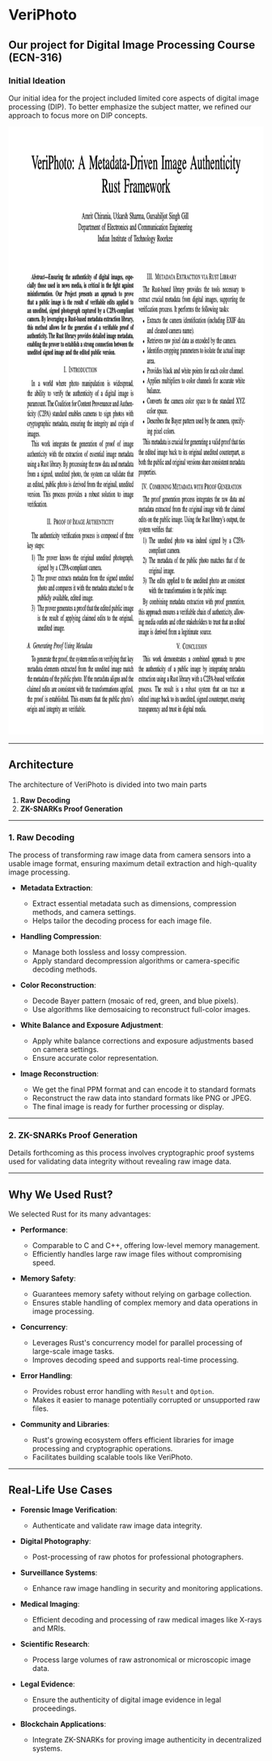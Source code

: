 # **VeriPhoto**

## **Our project for Digital Image Processing Course (ECN-316)**

### **Initial Ideation**
Our initial idea for the project included limited core aspects of digital image processing (DIP). To better emphasize the subject matter, we refined our approach to focus more on DIP concepts.

<img src="images/DIP.png" height="1200" width="900" alt="Initial Ideation Image">

---

## **Architecture**
The architecture of VeriPhoto is divided into two main parts

1. **Raw Decoding**  
2. **ZK-SNARKs Proof Generation**

---

### **1. Raw Decoding**
The process of transforming raw image data from camera sensors into a usable image format, ensuring maximum detail extraction and high-quality image processing.

- **Metadata Extraction**:
  - Extract essential metadata such as dimensions, compression methods, and camera settings.
  - Helps tailor the decoding process for each image file.

- **Handling Compression**:
  - Manage both lossless and lossy compression.
  - Apply standard decompression algorithms or camera-specific decoding methods.

- **Color Reconstruction**:
  - Decode Bayer pattern (mosaic of red, green, and blue pixels).
  - Use algorithms like demosaicing to reconstruct full-color images.

- **White Balance and Exposure Adjustment**:
  - Apply white balance corrections and exposure adjustments based on camera settings.
  - Ensure accurate color representation.

- **Image Reconstruction**:
  - We get the final PPM format and can encode it to standard formats
  - Reconstruct the raw data into standard formats like PNG or JPEG.
  - The final image is ready for further processing or display.

---

### **2. ZK-SNARKs Proof Generation**
Details forthcoming as this process involves cryptographic proof systems used for validating data integrity without revealing raw image data.

---

## **Why We Used Rust?**

We selected Rust for its many advantages:

- **Performance**:
  - Comparable to C and C++, offering low-level memory management.
  - Efficiently handles large raw image files without compromising speed.

- **Memory Safety**:
  - Guarantees memory safety without relying on garbage collection.
  - Ensures stable handling of complex memory and data operations in image processing.

- **Concurrency**:
  - Leverages Rust's concurrency model for parallel processing of large-scale image tasks.
  - Improves decoding speed and supports real-time processing.

- **Error Handling**:
  - Provides robust error handling with `Result` and `Option`.
  - Makes it easier to manage potentially corrupted or unsupported raw files.

- **Community and Libraries**:
  - Rust's growing ecosystem offers efficient libraries for image processing and cryptographic operations.
  - Facilitates building scalable tools like VeriPhoto.

---

## **Real-Life Use Cases**

- **Forensic Image Verification**:
  - Authenticate and validate raw image data integrity.

- **Digital Photography**:
  - Post-processing of raw photos for professional photographers.

- **Surveillance Systems**:
  - Enhance raw image handling in security and monitoring applications.

- **Medical Imaging**:
  - Efficient decoding and processing of raw medical images like X-rays and MRIs.

- **Scientific Research**:
  - Process large volumes of raw astronomical or microscopic image data.

- **Legal Evidence**:
  - Ensure the authenticity of digital image evidence in legal proceedings.

- **Blockchain Applications**:
  - Integrate ZK-SNARKs for proving image authenticity in decentralized systems.
